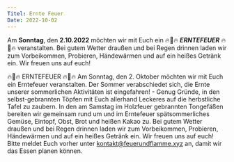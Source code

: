 ```yaml
--- 
Titel: Ernte Feuer
Date: 2022-10-02
--- 
```


Am **Sonntag**, den **2.10.2022** möchten wir mit Euch ein 🔥🌽🔥 ***ERNTEFEUER*** 🔥🥔🔥 veranstalten. Bei gutem Wetter draußen und bei Regen drinnen laden wir zum Vorbeikommen, Probieren, Händewärmen und auf ein heißes Getränk ein. Wir freuen uns auf euch!


🔥🌽🔥 ERNTEFEUER 🔥🥔🔥
Am Sonntag, den 2. Oktober möchten wir mit Euch ein Erntefeuer veranstalten. Der Sommer verabschiedet sich, die Ernte unserer sommerlichen Aktivitäten ist eingefahren! - Genug Gründe, in den selbst-gebrannten Töpfen mit Euch allerhand Leckeres auf die herbstliche Tafel zu zaubern. In den am Samstag im Holzfeuer gebrannten Tongefäßen bereiten wir gemeinsam rund um und im Erntefeuer spätsommerliches Gemüse, Eintopf, Obst, Brot und heißen Kakao zu. Bei gutem Wetter draußen und bei Regen drinnen laden wir zum Vorbeikommen, Probieren, Händewärmen und auf ein heißes Getränk ein. Wir freuen uns auf euch! Bitte meldet Euch vorher unter kontakt@feuerundflamme.xyz an, damit wir das Essen planen können.
